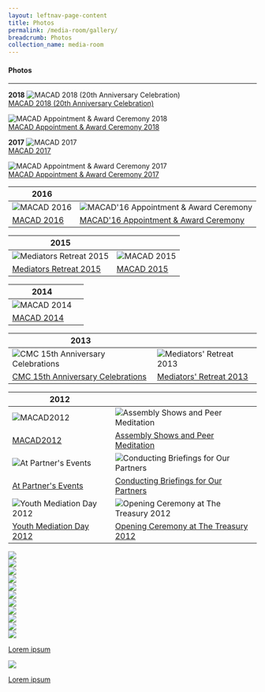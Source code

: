 ```yaml
---
layout: leftnav-page-content
title: Photos
permalink: /media-room/gallery/
breadcrumb: Photos
collection_name: media-room
---
```





#### Photos
---

**2018**
![MACAD 2018 (20th Anniversary Celebration)](/images/MACAD2018-97.jpg)<br>
[MACAD 2018 (20th Anniversary Celebration)](https://www.mlaw.gov.sg/content/cmc/en/media-room/gallery/photos/MACAD2018.html)

![MACAD Appointment & Award Ceremony 2018](/images/P2M-Mediator-Appointment-Ceremony-P2-333.jpg)<br>
[MACAD Appointment & Award Ceremony 2018](https://www.mlaw.gov.sg/content/cmc/en/media-room/gallery/photos/MACAD-Appointment-Award-Ceremony-2018.html)

**2017**
![MACAD 2017](/images/MACAD2017-190.jpg)<br>
[MACAD 2017](https://www.mlaw.gov.sg/content/cmc/en/media-room/gallery/photos/MACAD2017.html)

![MACAD Appointment & Award Ceremony 2017](/images/MACAD2017-085.jpg)<br>
[MACAD Appointment & Award Ceremony 2017](https://www.mlaw.gov.sg/content/cmc/en/media-room/gallery/photos/MACAD-Appointment-Award-Ceremony-2017.html)

|**2016**||
-------|--------
![MACAD 2016](/images/macad2016thumbnail.jpg) | ![MACAD'16 Appointment & Award Ceremony](/images/macad2016awardthumbnail.jpg) 
[MACAD 2016](https://www.mlaw.gov.sg/content/cmc/en/media-room/gallery/photos/macad-2016---appointment-and-award-ceremony.html) | [MACAD'16 Appointment & Award Ceremony](https://www.mlaw.gov.sg/content/cmc/en/media-room/gallery/photos/macad-2016---appointment-and-award-ceremony.html)

|**2015**||
-------|--------
![Mediators Retreat 2015](/images/Albumthumbnail.jpeg) | ![MACAD 2015](/images/MACAD2015thumbnail.jpg)
[Mediators Retreat 2015](https://www.mlaw.gov.sg/content/cmc/en/media-room/gallery/photos/mediators-retreat-2015.html) | [MACAD 2015](https://www.mlaw.gov.sg/content/cmc/en/media-room/gallery/photos/macad-2015.html)

|**2014**||
-------|--------
![MACAD 2014](/images/Img0187.jpg) ||
[MACAD 2014](https://www.mlaw.gov.sg/content/cmc/en/media-room/gallery/photos/macad-2014.html) ||

|**2013**||
-------|--------
![CMC 15th Anniversary Celebrations](/images/Img0002.jpg) | ![Mediators' Retreat 2013](/images/SAM_0070.jpeg)
[CMC 15th Anniversary Celebrations](https://www.mlaw.gov.sg/content/cmc/en/media-room/gallery/photos/cmc-15th-anniversary-celebrations.html) | [Mediators' Retreat 2013](https://www.mlaw.gov.sg/content/cmc/en/media-room/gallery/photos/mediators--retreat-2013.html)

|**2012**||
-------|--------
![MACAD2012](/images/IMG_7913.jpg) | ![Assembly Shows and Peer Meditation](/images/IMG_5746.jpg)
[MACAD2012](https://www.mlaw.gov.sg/content/cmc/en/media-room/gallery/photos/mediators--appointment-ceremony-and-appreciation-dinner-2012.html) | [Assembly Shows and Peer Meditation](https://www.mlaw.gov.sg/content/cmc/en/media-room/gallery/photos/assembly-shows-and-peer-mediation-workshops-for-students.html)
![At Partner's Events](/images/DSCN0181.jpg) | ![Conducting Briefings for Our Partners](/images/IMG_7089.jpg)
[At Partner's Events](https://www.mlaw.gov.sg/content/cmc/en/media-room/gallery/photos/at-partners--events.html) | [Conducting Briefings for Our Partners](https://www.mlaw.gov.sg/content/cmc/en/media-room/gallery/photos/conducting-briefings-for-our-partners.html)
![Youth Mediation Day 2012](/images/YS_004.jpg) | ![Opening Ceremony at The Treasury 2012](/images/2_2.jpg)
[Youth Mediation Day 2012](https://www.mlaw.gov.sg/content/cmc/en/media-room/gallery/photos/youth-mediation-day-2012.html) | [Opening Ceremony at The Treasury 2012](https://www.mlaw.gov.sg/content/cmc/en/media-room/gallery/photos/opening-ceremony-at-the-treasury-2012.html)


<div class="row">
  <div class="col is-4">
    <img src="/images/DSCN0181.jpg">
  </div>
  <div class="col is-4">
    <img src="/images/DSCN0181.jpg"> 
  </div>  
  <div class="col is-4">
    <img src="/images/DSCN0181.jpg"> 
  </div>  
</div>
<div class="row">
  <div class="col is-4">
    <img src="/images/DSCN0181.jpg">
  </div>
  <div class="col is-4">
    <img src="/images/DSCN0181.jpg"> 
  </div>  
  <div class="col is-4">
    <img src="/images/DSCN0181.jpg"> 
  </div>  
</div>
<div class="col is-4">
    <img src="/images/DSCN0181.jpg"> 
  </div>  
</div>
<div class="row">
  <div class="col is-4">
    <img src="/images/DSCN0181.jpg">
  </div>
  <div class="col is-4">
    <img src="/images/DSCN0181.jpg"> 
  </div>  
  <div class="col is-4">
    <img src="/images/DSCN0181.jpg"> 
</div>
<div class="row">
  <div class="col is-6">
    <a href="#">
      <img src="/images/DSCN0181.jpg">
      <p>Lorem ipsum</p>
    </a> 
  </div>
  <div class="col is-6">
    <a href="#">
      <img src="/images/DSCN0181.jpg">
      <p>Lorem ipsum</p>
    </a> 
  </div>  
</div>
